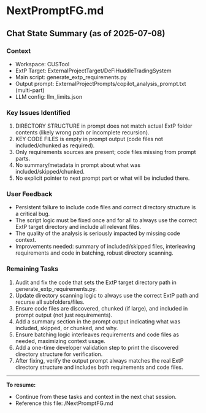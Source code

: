 # NextPromptFG.md

## Chat State Summary (as of 2025-07-08)

### Context
- Workspace: CUSTool
- ExtP Target: ExternalProjectTarget/DeFiHuddleTradingSystem
- Main script: generate_extp_requirements.py
- Output prompt: ExternalProjectPrompts/copilot_analysis_prompt.txt (multi-part)
- LLM config: llm_limits.json

### Key Issues Identified
1. DIRECTORY STRUCTURE in prompt does not match actual ExtP folder contents (likely wrong path or incomplete recursion).
2. KEY CODE FILES is empty in prompt output (code files not included/chunked as required).
3. Only requirements sources are present; code files missing from prompt parts.
4. No summary/metadata in prompt about what was included/skipped/chunked.
5. No explicit pointer to next prompt part or what will be included there.

### User Feedback
- Persistent failure to include code files and correct directory structure is a critical bug.
- The script logic must be fixed once and for all to always use the correct ExtP target directory and include all relevant files.
- The quality of the analysis is seriously impacted by missing code context.
- Improvements needed: summary of included/skipped files, interleaving requirements and code in batching, robust directory scanning.

### Remaining Tasks
1. Audit and fix the code that sets the ExtP target directory path in generate_extp_requirements.py.
2. Update directory scanning logic to always use the correct ExtP path and recurse all subfolders/files.
3. Ensure code files are discovered, chunked (if large), and included in prompt output (not just requirements).
4. Add a summary section in the prompt output indicating what was included, skipped, or chunked, and why.
5. Ensure batching logic interleaves requirements and code files as needed, maximizing context usage.
6. Add a one-time developer validation step to print the discovered directory structure for verification.
7. After fixing, verify the output prompt always matches the real ExtP directory structure and includes both requirements and code files.

---

**To resume:**
- Continue from these tasks and context in the next chat session.
- Reference this file: /NextPromptFG.md
